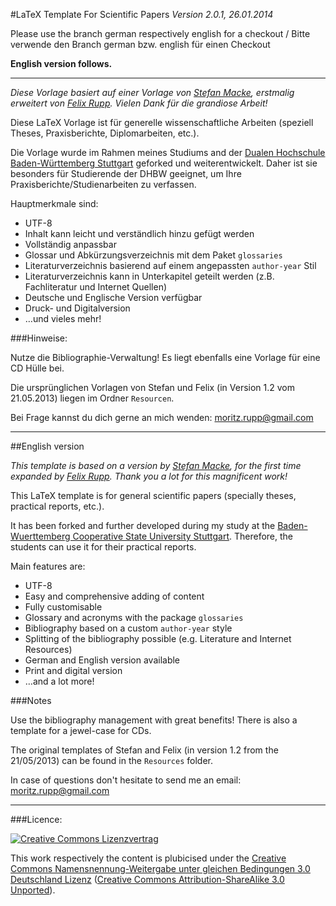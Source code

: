 #LaTeX Template For Scientific Papers
*Version 2.0.1, 26.01.2014*

Please use the branch german respectively english for a checkout / Bitte verwende den Branch german bzw. english für einen Checkout

**English version follows.**

---

*Diese Vorlage basiert auf einer Vorlage von [Stefan Macke](http://blog.stefan-macke.com/2009/04/24/latex-vorlage-fuer-meine-masterarbeit-an-der-ohm-hochschule-nuernberg/), erstmalig erweitert von [Felix Rupp](https://github.com/felixrupp/LaTeX-Vorlage-Wissenschaftliche-Arbeit). Vielen Dank für die grandiose Arbeit!*

Diese LaTeX Vorlage ist für generelle wissenschaftliche Arbeiten (speziell Theses, Praxisberichte, Diplomarbeiten, etc.).

Die Vorlage wurde im Rahmen meines Studiums and der [Dualen Hochschule Baden-Württemberg Stuttgart](http://www.dhbw-stuttgart.de/home.html) geforked und weiterentwickelt. Daher ist sie besonders für Studierende der DHBW geeignet, um Ihre Praxisberichte/Studienarbeiten zu verfassen.

Hauptmerkmale sind:

* UTF-8
* Inhalt kann leicht und verständlich hinzu gefügt werden
* Vollständig anpassbar
* Glossar und Abkürzungsverzeichnis mit dem Paket `glossaries`
* Literaturverzeichnis basierend auf einem angepassten `author-year` Stil
* Literaturverzeichnis kann in Unterkapitel geteilt werden (z.B. Fachliteratur und Internet Quellen)
* Deutsche und Englische Version verfügbar
* Druck- und Digitalversion
* …und vieles mehr!


###Hinweise:


Nutze die Bibliographie-Verwaltung! Es liegt ebenfalls eine Vorlage für eine CD Hülle bei.

Die ursprünglichen Vorlagen von Stefan und Felix (in Version 1.2 vom 21.05.2013) liegen im Ordner `Resourcen`.

Bei Frage kannst du dich gerne an mich wenden: [moritz.rupp@gmail.com](mailto:morit.zrupp@gmail.com)

---
##English version

*This template is based on a version by [Stefan Macke](http://blog.stefan-macke.com/2009/04/24/latex-vorlage-fuer-meine-masterarbeit-an-der-ohm-hochschule-nuernberg/), for the first time expanded by [Felix Rupp](https://github.com/felixrupp/LaTeX-Vorlage-Wissenschaftliche-Arbeit). Thank you a lot for this magnificent work!*

This LaTeX template is for general scientific papers (specially theses, practical reports, etc.).

It has been forked and further developed during my study at the [Baden-Wuerttemberg Cooperative State University Stuttgart](http://www.dhbw-stuttgart.de/service/english/about-us.html). Therefore, the students can use it for their practical reports.

Main features are:

* UTF-8
* Easy and comprehensive adding of content
* Fully customisable
* Glossary and acronyms with the package `glossaries`
* Bibliography based on a custom `author-year` style
* Splitting of the bibliography possible (e.g. Literature and Internet Resources)
* German and English version available
* Print and digital version
* …and a lot more!

###Notes

Use the bibliography management with great benefits!
There is also a template for a jewel-case for CDs.

The original templates of Stefan and Felix (in version 1.2 from the 21/05/2013) can be found in the `Resources` folder.

In case of questions don't hesitate to send me an email: [moritz.rupp@gmail.com](mailto:moritz.rupp@gmail.com)

---

###Licence:

[![Creative Commons Lizenzvertrag](http://i.creativecommons.org/l/by-sa/3.0/de/88x31.png)](http://creativecommons.org/licenses/by-sa/3.0/de/)

This work respectively the content is plubicised under the [Creative Commons Namensnennung-Weitergabe unter gleichen Bedingungen 3.0 Deutschland Lizenz](http://creativecommons.org/licenses/by-sa/3.0/de/) ([Creative Commons Attribution-ShareAlike 3.0 Unported](http://creativecommons.org/licenses/by-sa/3.0/)).